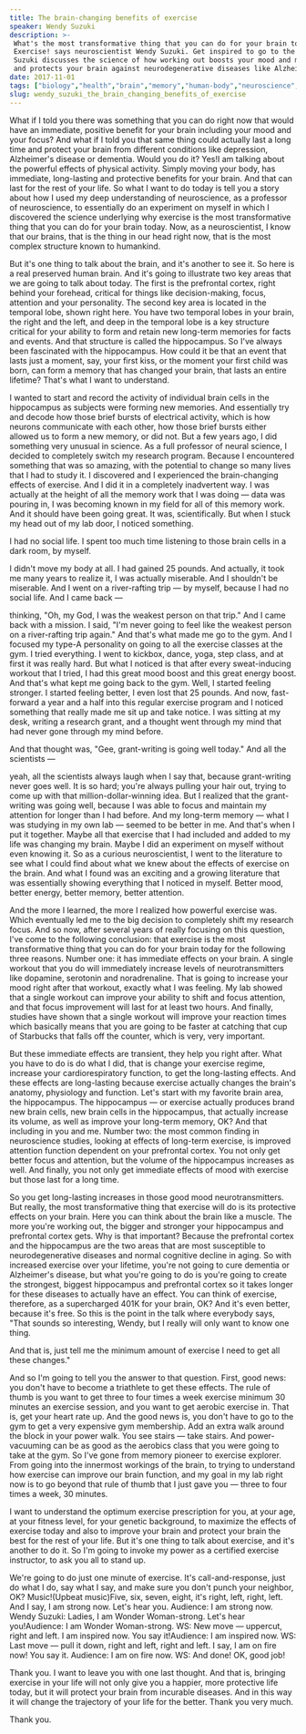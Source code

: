 ```yaml
---
title: The brain-changing benefits of exercise
speaker: Wendy Suzuki
description: >-
 What's the most transformative thing that you can do for your brain today?
 Exercise! says neuroscientist Wendy Suzuki. Get inspired to go to the gym as
 Suzuki discusses the science of how working out boosts your mood and memory --
 and protects your brain against neurodegenerative diseases like Alzheimer's.
date: 2017-11-01
tags: ["biology","health","brain","memory","human-body","neuroscience","mental-health","science","exercise"]
slug: wendy_suzuki_the_brain_changing_benefits_of_exercise
---
```


What if I told you there was something that you can do right now that would have an
immediate, positive benefit for your brain including your mood and your focus? And what if
I told you that same thing could actually last a long time and protect your brain from
different conditions like depression, Alzheimer's disease or dementia. Would you do it?
Yes!I am talking about the powerful effects of physical activity. Simply moving your body,
has immediate, long-lasting and protective benefits for your brain. And that can last for
the rest of your life. So what I want to do today is tell you a story about how I used my
deep understanding of neuroscience, as a professor of neuroscience, to essentially do an
experiment on myself in which I discovered the science underlying why exercise is the most
transformative thing that you can do for your brain today. Now, as a neuroscientist, I
know that our brains, that is the thing in our head right now, that is the most complex
structure known to humankind.

But it's one thing to talk about the brain, and it's another to see it. So here is a real
preserved human brain. And it's going to illustrate two key areas that we are going to
talk about today. The first is the prefrontal cortex, right behind your forehead, critical
for things like decision-making, focus, attention and your personality. The second key
area is located in the temporal lobe, shown right here. You have two temporal lobes in
your brain, the right and the left, and deep in the temporal lobe is a key structure
critical for your ability to form and retain new long-term memories for facts and events.
And that structure is called the hippocampus. So I've always been fascinated with the
hippocampus. How could it be that an event that lasts just a moment, say, your first kiss,
or the moment your first child was born, can form a memory that has changed your brain,
that lasts an entire lifetime? That's what I want to understand.

I wanted to start and record the activity of individual brain cells in the hippocampus as
subjects were forming new memories. And essentially try and decode how those brief bursts
of electrical activity, which is how neurons communicate with each other, how those brief
bursts either allowed us to form a new memory, or did not. But a few years ago, I did
something very unusual in science. As a full professor of neural science, I decided to
completely switch my research program. Because I encountered something that was so
amazing, with the potential to change so many lives that I had to study it. I discovered
and I experienced the brain-changing effects of exercise. And I did it in a completely
inadvertent way. I was actually at the height of all the memory work that I was doing —
data was pouring in, I was becoming known in my field for all of this memory work. And it
should have been going great. It was, scientifically. But when I stuck my head out of my
lab door, I noticed something.

I had no social life. I spent too much time listening to those brain cells in a dark room,
by myself. 

I didn't move my body at all. I had gained 25 pounds. And actually, it took me many years
to realize it, I was actually miserable. And I shouldn't be miserable. And I went on a
river-rafting trip — by myself, because I had no social life. And I came back
—

thinking, "Oh, my God, I was the weakest person on that trip." And I came back with a
mission. I said, "I'm never going to feel like the weakest person on a river-rafting trip
again." And that's what made me go to the gym. And I focused my type-A personality on
going to all the exercise classes at the gym. I tried everything. I went to kickbox,
dance, yoga, step class, and at first it was really hard. But what I noticed is that after
every sweat-inducing workout that I tried, I had this great mood boost and this great
energy boost. And that's what kept me going back to the gym. Well, I started feeling
stronger. I started feeling better, I even lost that 25 pounds. And now, fast-forward a
year and a half into this regular exercise program and I noticed something that really
made me sit up and take notice. I was sitting at my desk, writing a research grant, and a
thought went through my mind that had never gone through my mind before.

And that thought was, "Gee, grant-writing is going well today." And all the scientists
—

yeah, all the scientists always laugh when I say that, because grant-writing never goes
well. It is so hard; you're always pulling your hair out, trying to come up with that
million-dollar-winning idea. But I realized that the grant-writing was going well, because
I was able to focus and maintain my attention for longer than I had before. And my
long-term memory — what I was studying in my own lab — seemed to be better in me. And
that's when I put it together. Maybe all that exercise that I had included and added to my
life was changing my brain. Maybe I did an experiment on myself without even knowing it.
So as a curious neuroscientist, I went to the literature to see what I could find about
what we knew about the effects of exercise on the brain. And what I found was an exciting
and a growing literature that was essentially showing everything that I noticed in myself.
Better mood, better energy, better memory, better attention.

And the more I learned, the more I realized how powerful exercise was. Which eventually
led me to the big decision to completely shift my research focus. And so now, after
several years of really focusing on this question, I've come to the following conclusion:
that exercise is the most transformative thing that you can do for your brain today for
the following three reasons. Number one: it has immediate effects on your brain. A single
workout that you do will immediately increase levels of neurotransmitters like dopamine,
serotonin and noradrenaline. That is going to increase your mood right after that workout,
exactly what I was feeling. My lab showed that a single workout can improve your ability
to shift and focus attention, and that focus improvement will last for at least two hours.
And finally, studies have shown that a single workout will improve your reaction times
which basically means that you are going to be faster at catching that cup of Starbucks
that falls off the counter, which is very, very important.

But these immediate effects are transient, they help you right after. What you have to do
is do what I did, that is change your exercise regime, increase your cardiorespiratory
function, to get the long-lasting effects. And these effects are long-lasting because
exercise actually changes the brain's anatomy, physiology and function. Let's start with
my favorite brain area, the hippocampus. The hippocampus — or exercise actually produces
brand new brain cells, new brain cells in the hippocampus, that actually increase its
volume, as well as improve your long-term memory, OK? And that including in you and
me. Number two: the most common finding in neuroscience studies, looking at effects of
long-term exercise, is improved attention function dependent on your prefrontal cortex.
You not only get better focus and attention, but the volume of the hippocampus increases
as well. And finally, you not only get immediate effects of mood with exercise but those
last for a long time.

So you get long-lasting increases in those good mood neurotransmitters. But really, the
most transformative thing that exercise will do is its protective effects on your brain.
Here you can think about the brain like a muscle. The more you're working out, the bigger
and stronger your hippocampus and prefrontal cortex gets. Why is that important? Because
the prefrontal cortex and the hippocampus are the two areas that are most susceptible to
neurodegenerative diseases and normal cognitive decline in aging. So with increased
exercise over your lifetime, you're not going to cure dementia or Alzheimer's disease, but
what you're going to do is you're going to create the strongest, biggest hippocampus and
prefrontal cortex so it takes longer for these diseases to actually have an effect. You
can think of exercise, therefore, as a supercharged 401K for your brain, OK? And it's even
better, because it's free. So this is the point in the talk where everybody says, "That
sounds so interesting, Wendy, but I really will only want to know one thing.

And that is, just tell me the minimum amount of exercise I need to get all these
changes."

And so I'm going to tell you the answer to that question. First, good news: you don't have
to become a triathlete to get these effects. The rule of thumb is you want to get three to
four times a week exercise minimum 30 minutes an exercise session, and you want to get
aerobic exercise in. That is, get your heart rate up. And the good news is, you don't have
to go to the gym to get a very expensive gym membership. Add an extra walk around the
block in your power walk. You see stairs — take stairs. And power-vacuuming can be as good
as the aerobics class that you were going to take at the gym. So I've gone from memory
pioneer to exercise explorer. From going into the innermost workings of the brain, to
trying to understand how exercise can improve our brain function, and my goal in my lab
right now is to go beyond that rule of thumb that I just gave you — three to four times a
week, 30 minutes.

I want to understand the optimum exercise prescription for you, at your age, at your
fitness level, for your genetic background, to maximize the effects of exercise today and
also to improve your brain and protect your brain the best for the rest of your life. But
it's one thing to talk about exercise, and it's another to do it. So I'm going to invoke
my power as a certified exercise instructor, to ask you all to stand up.

We're going to do just one minute of exercise. It's call-and-response, just do what I do,
say what I say, and make sure you don't punch your neighbor, OK? Music!(Upbeat music)Five,
six, seven, eight, it's right, left, right, left. And I say, I am strong now. Let's hear
you. Audience: I am strong now. Wendy Suzuki: Ladies, I am Wonder Woman-strong. Let's hear
you!Audience: I am Wonder Woman-strong. WS: New move — uppercut, right and left. I am
inspired now. You say it!Audience: I am inspired now. WS: Last move — pull it down, right
and left, right and left. I say, I am on fire now! You say it. Audience: I am on fire
now. WS: And done! OK, good job!

Thank you. I want to leave you with one last thought. And that is, bringing exercise in
your life will not only give you a happier, more protective life today, but it will
protect your brain from incurable diseases. And in this way it will change the trajectory
of your life for the better. Thank you very much.

Thank you.

<!--
ad_duration=3.33
event="TEDWomen 2017"
external_start_time=0
intro_duration=11.82
is_subtitle_required="False"
is_talk_featured="True"
language="en"
language_swap="False"
native_language="en"
number_of_related_talks=6
number_of_speakers=1
number_of_subtitled_videos=26
number_of_tags=9
number_of_talk_download_languages=27
number_of_talk_more_resources=0
number_of_talk_recommendations=0
number_of_talks_take_actions=0
post_ad_duration=0.83
published_timestamp="2018-02-28 15:39:40"
recording_date="2017-11-01"
speaker_description="Neuroscientist, author"
speaker_is_published=1
speaker_name="Wendy Suzuki"
talk_name="The brain-changing benefits of exercise"
talks_tags=["biology","health","brain","memory","human-body","neuroscience","mental-health","science","exercise"]
url_audio="https://download.ted.com/talks/WendySuzuki_2017W.mp3?apikey=acme-roadrunner"
url_photo_speaker="https://pe.tedcdn.com/images/ted/7b840fa3054908bceb51895623608f7a8294a5a3_254x191.jpg"
url_photo_talk="https://s3.amazonaws.com/talkstar-photos/uploads/5063f9ae-75ed-4c66-a1aa-38956ba57591/WendySuzuki_2017W-embed.jpg"
url_webpage="https://www.ted.com/talks/wendy_suzuki_the_brain_changing_benefits_of_exercise"
video_type_name="TED Stage Talk"
-->
